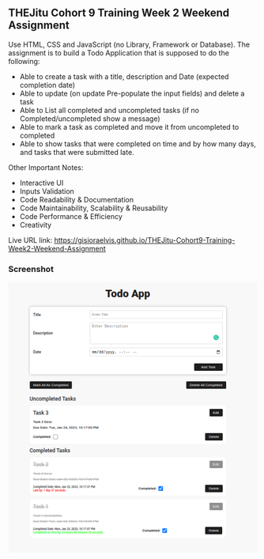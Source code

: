 ## THEJitu Cohort 9 Training Week 2 Weekend Assignment

Use HTML, CSS and JavaScript (no Library, Framework or Database).
The assignment is to build a Todo Application that is supposed to do the following:

- Able to create a task with a title, description and Date (expected completion date)
- Able to update (on update Pre-populate the input fields) and delete a task
- Able to List all completed and uncompleted tasks (if no Completed/uncompleted show a message)
- Able to mark a task as completed and move it from uncompleted to completed
- Able to show tasks that were completed on time and by how many days, and tasks that were submitted late.

Other Important Notes:

- Interactive UI
- Inputs Validation
- Code Readability & Documentation
- Code Maintainability, Scalability & Reusability
- Code Performance & Efficiency
- Creativity

Live URL link: https://gisioraelvis.github.io/THEJitu-Cohort9-Training-Week2-Weekend-Assignment

### Screenshot

![Screenshot](./assests/screenshot.png)
